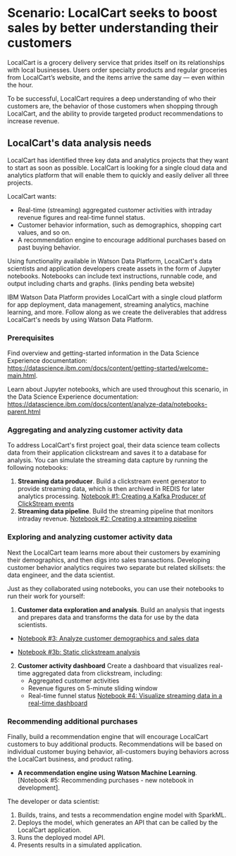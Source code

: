 # Scenario: LocalCart seeks to boost sales by better understanding their customers

LocalCart is a grocery delivery service that prides itself on its relationships with local businesses. Users order specialty products and regular groceries from LocalCart’s website, and the items arrive the same day — even within the hour.

<!--LocalCart specializes in time-boxed fire sales. The __Friday at Five__ sale is a time and quantity bounded sale, with a limited quantity of popular products available at a special price only between 5 and 6 pm each Friday. The constraints on quantity and time create a pressure to buy.  -->  
  
To be successful, LocalCart requires a deep understanding of who their customers are, the behavior of those customers when shopping through LocalCart, and the ability to provide targeted product recommendations to increase revenue. 


## LocalCart's data analysis needs
LocalCart has identified three key data and analytics projects that they want to start as soon as possible. LocalCart is looking for a single cloud data and analytics platform that will enable them to quickly and easily deliver all three projects. 

LocalCart wants:

* Real-time (streaming) aggregated customer activities with intraday revenue figures and real-time funnel status.
* Customer behavior information, such as demographics, shopping cart values, and so on.
* A recommendation engine to encourage additional purchases based on past buying behavior.

Using functionality available in Watson Data Platform, LocalCart's data scientists and application developers create assets in the form of Jupyter notebooks. Notebooks can include text instructions, runnable code, and output including charts and graphs.   <!-- with links to each notebook in the advo beta project -->(links pending beta website)

IBM Watson Data Platform provides LocalCart with a single cloud platform for app deployment, data management, streaming analytics, machine learning, and more. Follow along as we create the deliverables that address LocalCart's needs by using Watson Data Platform.

### Prerequisites

Find overview and getting-started information in the Data Science Experience documentation: https://datascience.ibm.com/docs/content/getting-started/welcome-main.html. 

Learn about Jupyter notebooks, which are used throughout this scenario, in the Data Science Experience documentation: https://datascience.ibm.com/docs/content/analyze-data/notebooks-parent.html


### Aggregating and analyzing customer activity data

To address LocalCart's first project goal, their data science team collects data from their application clickstream and saves it to a database for analysis. You can simulate the streaming data capture by running the following notebooks:

1. **Streaming data producer**. Build a clickstream event generator to provide streaming data, which is then archived in REDIS for later analytics processing. [Notebook #1: Creating a Kafka Producer of ClickStream events](https://github.com/ibm-watson-data-lab/advo-beta-review/blob/master/notebooks/localcart-scenario-part-1.ipynb)
1. **Streaming data pipeline**. Build the streaming pipeline that monitors intraday revenue. [Notebook #2: Creating a streaming pipeline](https://github.com/ibm-watson-data-lab/advo-beta-review/blob/master/notebooks/localcart-scenario-part-2.ipynb)

### Exploring and analyzing customer activity data

Next the LocalCart team learns more about their customers by examining their demographics, and then digs into sales transactions. Developing customer behavior analytics requires two separate but related skillsets: the data engineer, and the data scientist.

Just as they collaborated using notebooks, you can use their notebooks to run their work for yourself:

1. **Customer data exploration and analysis**. Build an analysis that ingests and prepares data and transforms the data for use by the data scientists. 

* [Notebook #3: Analyze customer demographics and sales data](https://github.com/ibm-watson-data-lab/advo-beta-review/blob/master/notebooks/localcart-scenario-part-3.ipynb)

* [Notebook #3b: Static clickstream analysis](https://apsportal.ibm.com/analytics/notebooks/79e5cc81-a452-4039-943a-3dbd08cadb89/view?projectid=81238e6c-a19b-4c5c-9e45-753dfe7b7de3&context=analytics)


2. **Customer activity dashboard** Create a dashboard that visualizes real-time aggregated data from clickstream, including:
	* Aggregated customer activities  
	* Revenue figures on 5-minute sliding window  
	* Real-time funnel status
	[Notebook #4: Visualize streaming data in a real-time dashboard](https://github.com/ibm-watson-data-lab/advo-beta-review/blob/master/notebooks/localcart-scenario-part-4.ipynb)


### Recommending additional purchases

Finally, build a recommendation engine that will encourage LocalCart customers to buy additional products. Recommendations will be based on individual customer buying behavior, all-customers buying behaviors across the LocalCart business, and product rating. 

* **A recommendation engine using Watson Machine Learning**. [Notebook #5: Recommending purchases - new notebook in development]<!--(https://apsportal.ibm.com/analytics/notebooks/23a722e4-fa68-4412-8c8b-3b4e93977567/view?projectid=81238e6c-a19b-4c5c-9e45-753dfe7b7de3&context=analytics)-->.

The developer or data scientist: 

1. Builds, trains, and tests a recommendation engine model with SparkML.
1. Deploys the model, which generates an API that can be called by the LocalCart application.
1. Runs the deployed model API.
1. Presents results in a simulated application.


  







